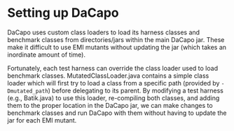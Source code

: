 # Setting up DaCapo

DaCapo uses custom class loaders to load its harness classes and benchmark classes from directories/jars within the main DaCapo jar.
These make it difficult to use EMI mutants without updating the jar (which takes an inordinate amount of time).

Fortunately, each test harness can override the class loader used to load benchmark classes. MutatedClassLoader.java contains a
simple class loader which will first try to load a class from a specific path (provided by `-Dmutated_path`) before delegating
to its parent. By modifying a test harness (e.g., Batik.java) to use this loader, re-compiling both classes, and adding them to
the proper location in the DaCapo jar, we can make changes to benchmark classes and run DaCapo with them without having to
update the jar for each EMI mutant.
